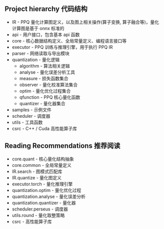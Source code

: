## Project hierarchy 代码结构

- IR - PPQ 量化计算图定义，以及图上相关操作(算子变换, 算子融合等)，量化计算图是基于 onnx 标准的
- api - 用户接口，包含基本 api 函数
- core - 核心数据结构定义、全局常量定义、编程语言接口等
- executor - PPQ 训练与推理引擎，用于执行 PPQ IR
- parser - 网络读取与导出模块
- quantization - 量化逻辑
  - algorithm - 算法相关逻辑
  - analyse - 量化误差分析工具
  - measure - 损失函数集合
  - observer - 量化校准算法集合
  - optim - 量化优化过程集合
  - qfunction - PPQ 核心量化函数
  - quantizer - 量化器集合
- samples - 示例文件
- scheduler - 调度器
- utils - 工具函数
- csrc - C++ / Cuda 高性能算子库

## Reading Recommendations  推荐阅读

- core.quant - 核心量化结构抽象
- core.common - 全局常量定义
- IR.search - 图模式匹配库
- IR.quantize - 量化图定义
- executor.torch - 量化推理引擎
- quantization.optim - 量化优化过程
- quantization.analyse - 量化误差分析
- quantization.quantizer - 量化器
- scheduler.perseus - 调度器
- utils.round - 量化取整策略
- csrc - 高性能算子库
